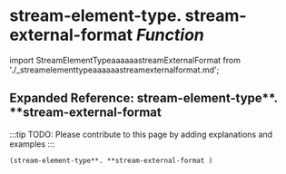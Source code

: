 # **stream-element-type**. **stream-external-format** *Function*

import StreamElementTypeaaaaaastreamExternalFormat from './_streamelementtypeaaaaaastreamexternalformat.md';

<StreamElementTypeaaaaaastreamExternalFormat />

## Expanded Reference: stream-element-type**. **stream-external-format

:::tip
TODO: Please contribute to this page by adding explanations and examples
:::

```lisp
(stream-element-type**. **stream-external-format )
```
